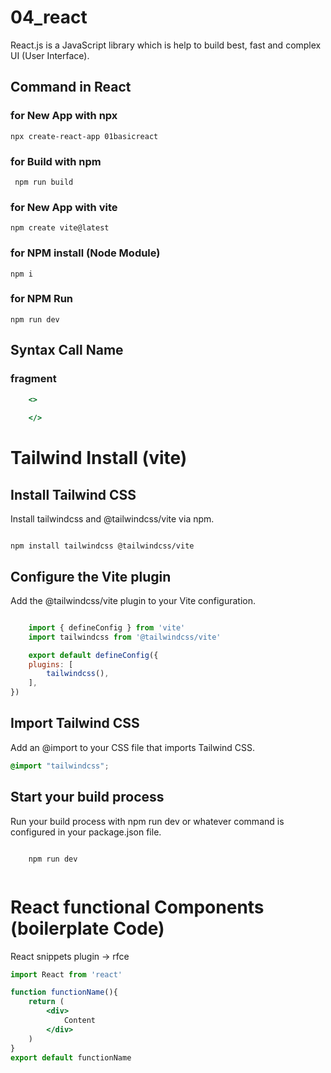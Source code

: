 # 04_react
React.js is a JavaScript library which is help to build best, fast and complex UI (User Interface).

## Command in React 

### for New App with npx
```terminal
npx create-react-app 01basicreact
```

### for Build with npm
```terminal
 npm run build
```

### for New App with vite
```terminal
npm create vite@latest
```

### for NPM install (Node Module)
```terminal
npm i
```

### for NPM Run
```terminal
npm run dev
```

## Syntax Call Name
### fragment
```jsx
    <>
    
    </>
```

# Tailwind Install (vite)

## Install Tailwind CSS
Install tailwindcss and @tailwindcss/vite via npm.

``` terminal 

npm install tailwindcss @tailwindcss/vite

```

## Configure the Vite plugin
Add the @tailwindcss/vite plugin to your Vite configuration.

```jsx

    import { defineConfig } from 'vite'
    import tailwindcss from '@tailwindcss/vite'

    export default defineConfig({
    plugins: [
        tailwindcss(),
    ],
})

```
## Import Tailwind CSS 
Add an @import to your CSS file that imports Tailwind CSS.

```css
@import "tailwindcss";
```

## Start your build process
Run your build process with npm run dev or whatever command is configured in your package.json file.

```terminal

    npm run dev
    
```

# React functional Components (boilerplate Code)
React snippets plugin -> rfce 

```jsx
import React from 'react'

function functionName(){
    return (
        <div>
            Content
        </div>
    )
}
export default functionName

```





